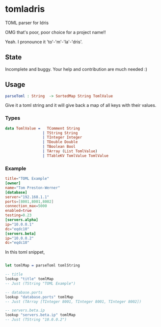 # tomladris
TOML parser for Idris

OMG that's poor, poor choice for a project name!!

Yeah. I pronounce it 'to'-'m'-'la'-'dris'.

## State
Incomplete and buggy. Your help and contribution are much needed :)

## Usage
```idris
parseToml : String  -> SortedMap String TomlValue
```
Give it a toml string and it will give back a map of all keys with their values.

### Types
```idris
data TomlValue =   TComment String
                 | TString String
                 | TInteger Integer
                 | TDouble Double
                 | TBoolean Bool
                 | TArray (List TomlValue)
                 | TTableKV TomlValue TomlValue
```

### Example
```toml
title="TOML Example"
[owner]
name="Tom Preston-Werner"
[database]
server="192.168.1.1"
ports=[8001,8001,8002]
connection_max=5000
enabled=true
testing=0.23
[servers.alpha]
ip="10.0.0.1"
dc="eqdc10"
[servers.beta]
ip="10.0.0.2"
dc="eqdc10"

```

In this toml snippet,
```idris

let tomlMap = parseToml tomlString

-- title
lookup "title" tomlMap
-- Just (TString "TOML Example")

-- database.ports
lookup "database.ports" tomlMap
-- Just (TArray [TInteger 8001, TInteger 8001, TInteger 8002])

-- servers.beta.ip
lookup "servers.beta.ip" tomlMap
-- Just (TString "10.0.0.2")
```
